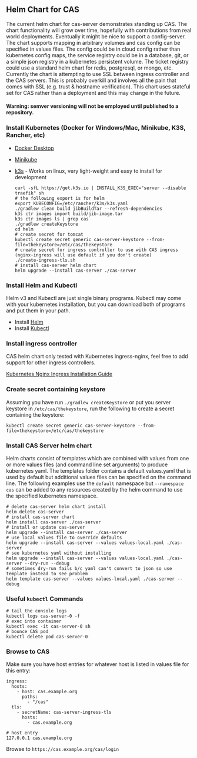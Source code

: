 ## Helm Chart for CAS

The current helm chart for cas-server demonstrates standing up CAS.
The chart functionality will grow over time, hopefully with contributions from real world deployments. 
Eventually it might be nice to support a config-server.  
The chart supports mapping in arbitrary volumes and cas config can be specified in values files. 
The config could be in cloud config rather than kubernetes config maps, the service registry 
could be in a database, git, or a simple json registry in a kubernetes persistent volume. The ticket registry could use a standard helm chart for redis, 
postgresql, or mongo, etc. 
Currently the chart is attempting to use SSL between ingress controller and the CAS servers. 
This is probably overkill and involves all the pain that comes with SSL (e.g. trust & hostname verification).
This chart uses stateful set for CAS rather than a deployment and this may change in the future.

#### Warning: semver versioning will not be employed until published to a repository.

### Install Kubernetes (Docker for Windows/Mac, Minikube, K3S, Rancher, etc)

  - [Docker Desktop](https://www.docker.com/products/docker-desktop)

  - [Minikube](https://minikube.sigs.k8s.io/docs/start/)

  - [k3s](https://k3s.io/) - Works on linux, very light-weight and easy to install for development
    ```shell script
    curl -sfL https://get.k3s.io | INSTALL_K3S_EXEC="server --disable traefik" sh
    # the following export is for helm
    export KUBECONFIG=/etc/rancher/k3s/k3s.yaml
    ./gradlew clean build jibBuildTar --refresh-dependencies
    k3s ctr images import build/jib-image.tar
    k3s ctr images ls | grep cas
    ./gradlew createKeystore
    cd helm 
    # create secret for tomcat
    kubectl create secret generic cas-server-keystore --from-file=thekeystore=/etc/cas/thekeystore
    # create secret for ingress controller to use with CAS ingress (nginx-ingress will use default if you don't create)
    ./create-ingress-tls.sh
    # install cas-server helm chart
    helm upgrade --install cas-server ./cas-server
    ``` 

### Install Helm and Kubectl

Helm v3 and Kubectl are just single binary programs. Kubectl may come with your kubernetes 
installation, but you can download both of programs and put them in your path.
  - Install [Helm](https://helm.sh/docs/intro/install/)
  - Install [Kubectl](https://kubernetes.io/docs/tasks/tools/install-kubectl/)

### Install ingress controller

CAS helm chart only tested with Kubernetes ingress-nginx, feel free to add support for other ingress controllers.

[Kubernetes Nginx Ingress Installation Guide](https://kubernetes.github.io/ingress-nginx/deploy/)

### Create secret containing keystore

Assuming you have run `./gradlew createKeystore` or put you server keystore in `/etc/cas/thekeystore`,
run the following to create a secret containing the keystore: 
```shell script
kubectl create secret generic cas-server-keystore --from-file=thekeystore=/etc/cas/thekeystore
```

### Install CAS Server helm chart

Helm charts consist of templates which are combined with values from one or more values files 
(and command line set arguments) to produce kubernetes yaml. The templates folder contains a default
values.yaml that is used by default but additional values files can be specified on the command line. 
The following examples use the `default` namespace but `--namespace cas` can be added to any resources
created by the helm command to use the specified kubernetes namespace. 
```
# delete cas-server helm chart install
helm delete cas-server
# install cas-server chart 
helm install cas-server ./cas-server
# install or update cas-server
helm upgrade --install cas-server ./cas-server
# use local values file to override defaults 
helm upgrade --install cas-server --values values-local.yaml ./cas-server
# see kubernetes yaml without installing  
helm upgrade --install cas-server --values values-local.yaml ./cas-server --dry-run --debug
# sometimes dry-run fails b/c yaml can't convert to json so use template instead to see problem
helm template cas-server --values values-local.yaml ./cas-server --debug
```

### Useful `kubectl` Commands
 
```
# tail the console logs
kubectl logs cas-server-0 -f
# exec into container
kubectl exec -it cas-server-0 sh
# bounce CAS pod
kubectl delete pod cas-server-0
```

### Browse to CAS

Make sure you have host entries for whatever host is listed in values file for this entry:
```
ingress:
  hosts:
    - host: cas.example.org
      paths: 
        - "/cas"
  tls: 
    - secretName: cas-server-ingress-tls
      hosts:
        - cas.example.org
```

```
# host entry
127.0.0.1 cas.example.org 
```
Browse to `https://cas.example.org/cas/login`
